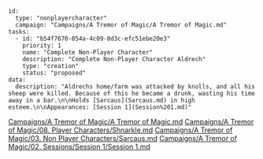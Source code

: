 
```RpgManager4
id: 
  type: "nonplayercharacter"
  campaign: "Campaigns/A Tremor of Magic/A Tremor of Magic.md"
tasks: 
  - id: "b54f7670-854a-4c09-8d3c-efc51ebe20e3"
    priority: 1
    name: "Complete Non-Player Character"
    description: "Complete Non-Player Character Aldrech"
    type: "creation"
    status: "proposed"
data: 
  description: "Aldrechs home/farm was attacked by knolls, and all his sheep were killed. Because of this he became a drunk, wasting his time away in a bar.\n\nHolds [Sarcaus](Sarcaus.md) in high esteem.\n\nAppearances: [Session 1](Session%201.md)"
```

[Campaigns/A Tremor of Magic/A Tremor of Magic.md](Campaigns/A%20Tremor%20of%20Magic/A%20Tremor%20of%20Magic.md)
[Campaigns/A Tremor of Magic/08. Player Characters/Shnarkle.md](Campaigns/A%20Tremor%20of%20Magic/08.%20Player%20Characters/Shnarkle.md)
[Campaigns/A Tremor of Magic/03. Non Player Characters/Sarcaus.md](Campaigns/A%20Tremor%20of%20Magic/03.%20Non%20Player%20Characters/Sarcaus.md)
[Campaigns/A Tremor of Magic/02. Sessions/Session 1/Session 1.md](Campaigns/A%20Tremor%20of%20Magic/02.%20Sessions/Session%201/Session%201.md)